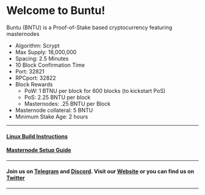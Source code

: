 # Welcome to Buntu!
Buntu (BNTU) is a Proof-of-Stake based cryptocurrency featuring masternodes

* Algorithm: Scrypt
* Max Supply: 18,000,000
* Spacing: 2.5 Minutes
* 10 Block Confirmation Time
* Port: 32821
* RPCport: 32822
* Block Rewards
	* PoW: 1 BTNU per block for 600 blocks (to kickstart PoS)
	* PoS: 2.25 BNTU per block
	* Masternodes: .25 BNTU per Block
* Masternode collateral: 5 BNTU
* Minimum Stake Age: 2 hours

***

#### [Linux Build Instructions](https://github.com/CRYPTOBUNTU/Buntu/blob/master/Linux_Build.md)

#### [Masternode Setup Guide](https://github.com/CRYPTOBUNTU/Buntu/blob/master/Masternode_Setup_Guide.md)

***

#### Join us on [Telegram](https://t.me/) and [Discord](https://discord.gg/). Visit our [Website](http://) or you can find us on [Twitter](https://twitter.com/)

***
